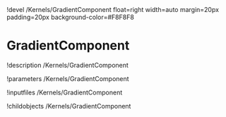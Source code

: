 <!-- MOOSE Object Documentation Stub: Remove this when content is added. -->!devel /Kernels/GradientComponent float=right width=auto margin=20px padding=20px background-color=#F8F8F8


# GradientComponent
!description /Kernels/GradientComponent

!parameters /Kernels/GradientComponent

!inputfiles /Kernels/GradientComponent

!childobjects /Kernels/GradientComponent
